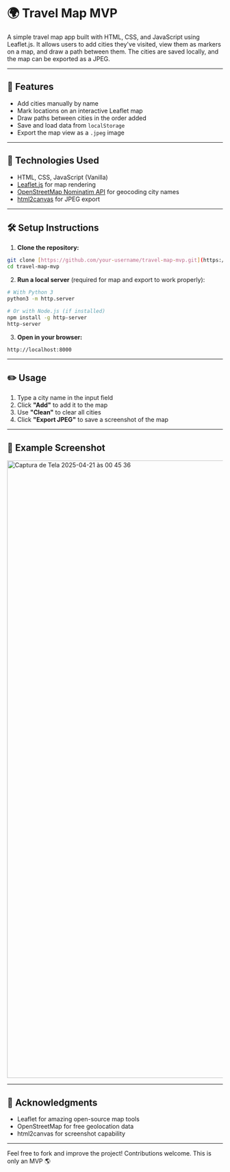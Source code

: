 # 🌍 Travel Map MVP

A simple travel map app built with HTML, CSS, and JavaScript using Leaflet.js. It allows users to add cities they've visited, view them as markers on a map, and draw a path between them. The cities are saved locally, and the map can be exported as a JPEG.

---

## 🚀 Features

- Add cities manually by name
- Mark locations on an interactive Leaflet map
- Draw paths between cities in the order added
- Save and load data from `localStorage`
- Export the map view as a `.jpeg` image

---

## 🧰 Technologies Used

- HTML, CSS, JavaScript (Vanilla)
- [Leaflet.js](https://leafletjs.com/) for map rendering
- [OpenStreetMap Nominatim API](https://nominatim.org/) for geocoding city names
- [html2canvas](https://html2canvas.hertzen.com/) for JPEG export

---

## 🛠️ Setup Instructions

1. **Clone the repository:**
```bash
git clone [https://github.com/your-username/travel-map-mvp.git](https://github.com/Alessandro-Schmidt/travel-map-app.git)
cd travel-map-mvp
```

2. **Run a local server** (required for map and export to work properly):
```bash
# With Python 3
python3 -m http.server

# Or with Node.js (if installed)
npm install -g http-server
http-server
```

3. **Open in your browser:**
```
http://localhost:8000
```

---

## ✏️ Usage

1. Type a city name in the input field
2. Click **"Add"** to add it to the map
3. Use **"Clean"** to clear all cities
4. Click **"Export JPEG"** to save a screenshot of the map

---

## 📸 Example Screenshot

<img width="1440" alt="Captura de Tela 2025-04-21 às 00 45 36" src="https://github.com/user-attachments/assets/9f1c2873-ebc2-4990-8036-9b78fd2ae185" />

---

## 🙌 Acknowledgments

- Leaflet for amazing open-source map tools
- OpenStreetMap for free geolocation data
- html2canvas for screenshot capability

---

Feel free to fork and improve the project! Contributions welcome. This is only an MVP 🌎


